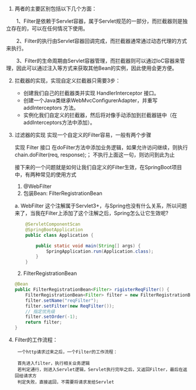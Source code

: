 1. 两者的主要区别包括以下几个方面：

　　1、Filter是依赖于Servlet容器，属于Servlet规范的一部分，而拦截器则是独立存在的，可以在任何情况下使用。

　　2、Filter的执行由Servlet容器回调完成，而拦截器通常通过动态代理的方式来执行。

　　3、Filter的生命周期由Servlet容器管理，而拦截器则可以通过IoC容器来管理，因此可以通过注入等方式来获取其他Bean的实例，因此使用会更方便。

2. 拦截器的实现，实现自定义拦截器只需要3步：
    - 创建我们自己的拦截器类并实现 HandlerInterceptor 接口。
    - 创建一个Java类继承WebMvcConfigurerAdapter，并重写 addInterceptors 方法。
    - 实例化我们自定义的拦截器，然后将对像手动添加到拦截器链中（在addInterceptors方法中添加）。

3. 过滤器的实现
    实现一个自定义的Filter容易，一般有两个步骤

    实现 Filter 接口
    在doFilter方法中添加业务逻辑，如果允许访问继续，则执行chain.doFilter(req, response);； 不执行上面这一句，则访问到此为止

    接下来的一个问题就是如何让我们自定义的Filter生效，在SpringBoot项目中，有两种常见的使用方式

    1. @WebFilter
    2. 包装Bean: FilterRegistrationBean<T extends Filter>
    
    a. WebFilter
    这个注解属于Servlet3+，与Spring也没有什么关系，所以问题来了，当我在Filter上添加了这个注解之后，Spring怎么让它生效呢?
    ```java
        @ServletComponentScan
        @SpringBootApplication
        public class Application {

            public static void main(String[] args) {
                SpringApplication.run(Application.class);
            }
        }
    ```
    2. FilterRegistrationBean
    ```java
    @Bean
    public FilterRegistrationBean<Filter> rigisterReqFilter() {
        FilterRegistrationBean<Filter> filter = new FilterRegistrationBean<>();
        filter.setName("reqFilter");
        filter.setFilter(new ReqFilter());
        // 指定优先级
        filter.setOrder(-1);
        return filter;
    }
    ```

4. Filter的工作流程：

        一个http请求过来之后，一个Filter的工作流程：

        首先进入filter，执行相关业务逻辑
        若判定通行，则进入Servlet逻辑，Servlet执行完毕之后，又返回Filter，最后在返回给请求方
        判定失败，直接返回，不需要将请求发给Servlet

